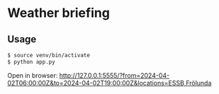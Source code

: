 # Weather briefing

## Usage

```bash
$ source venv/bin/activate
$ python app.py
```

Open in browser:
http://127.0.0.1:5555/?from=2024-04-02T06:00:00Z&to=2024-04-02T19:00:00Z&locations=ESSB,Frölunda
